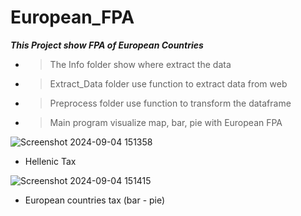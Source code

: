 # European_FPA
**_This Project show FPA of European Countries_**

- > The Info folder show where extract the data
- > Extract_Data folder use function to extract data from web
- > Preprocess folder use function to transform the dataframe
- > Main program visualize map, bar, pie with European FPA

![Screenshot 2024-09-04 151358](https://github.com/user-attachments/assets/cc15a6d5-ec91-4d89-8b80-091b3579f667)
- Hellenic Tax

![Screenshot 2024-09-04 151415](https://github.com/user-attachments/assets/9e7833d8-c1ea-4018-8b9a-0661c9e9cd29)
- European countries tax (bar - pie)
